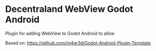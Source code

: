 # Decentraland WebView Godot Android

Plugin for adding WebView to Godot Android to allow

Based on: https://github.com/m4gr3d/Godot-Android-Plugin-Template